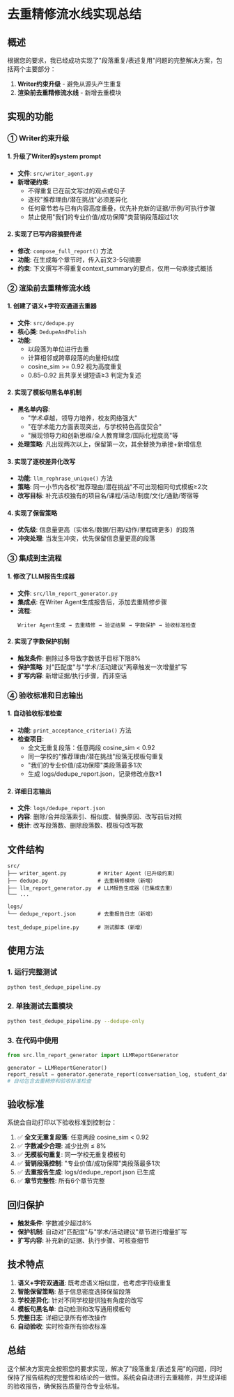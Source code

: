 # 去重精修流水线实现总结

## 概述

根据您的要求，我已经成功实现了"段落重复/表述复用"问题的完整解决方案，包括两个主要部分：

1. **Writer约束升级** - 避免从源头产生重复
2. **渲染前去重精修流水线** - 新增去重模块

## 实现的功能

### ① Writer约束升级

#### 1. 升级了Writer的system prompt
- **文件**: `src/writer_agent.py`
- **新增硬约束**:
  - 不得重复已在前文写过的观点或句子
  - 逐校"推荐理由/潜在挑战"必须差异化
  - 任何章节若与已有内容高度重叠，优先补充新的证据/示例/可执行步骤
  - 禁止使用"我们的专业价值/成功保障"类营销段落超过1次

#### 2. 实现了已写内容摘要传递
- **修改**: `compose_full_report()` 方法
- **功能**: 在生成每个章节时，传入前文3-5句摘要
- **约束**: 下文撰写不得重复context_summary的要点，仅用一句承接式概括

### ② 渲染前去重精修流水线

#### 1. 创建了语义+字符双通道去重器
- **文件**: `src/dedupe.py`
- **核心类**: `DedupeAndPolish`
- **功能**:
  - 以段落为单位进行去重
  - 计算相邻或跨章段落的向量相似度
  - cosine_sim >= 0.92 视为高度重复
  - 0.85–0.92 且共享关键短语≥3 判定为复述

#### 2. 实现了模板句黑名单机制
- **黑名单内容**:
  - "学术卓越，领导力培养，校友网络强大"
  - "在学术能力方面表现突出，与学校特色高度契合"
  - "展现领导力和创新思维/全人教育理念/国际化程度高"等
- **处理策略**: 凡出现两次以上，保留第一次，其余替换为承接+新增信息

#### 3. 实现了逐校差异化改写
- **功能**: `llm_rephrase_unique()` 方法
- **策略**: 同一小节内各校"推荐理由/潜在挑战"不可出现相同句式模板≥2次
- **改写目标**: 补充该校独有的项目名/课程/活动/制度/文化/通勤/寄宿等

#### 4. 实现了保留策略
- **优先级**: 信息量更高（实体名/数据/日期/动作/里程碑更多）的段落
- **冲突处理**: 当发生冲突，优先保留信息量更高的段落

### ③ 集成到主流程

#### 1. 修改了LLM报告生成器
- **文件**: `src/llm_report_generator.py`
- **集成点**: 在Writer Agent生成报告后，添加去重精修步骤
- **流程**:
  ```
  Writer Agent生成 → 去重精修 → 验证结果 → 字数保护 → 验收标准检查
  ```

#### 2. 实现了字数保护机制
- **触发条件**: 删除过多导致字数低于目标下限8%
- **保护策略**: 对"匹配度"与"学术/活动建议"两章触发一次增量扩写
- **扩写内容**: 新增证据/执行步骤，而非空话

### ④ 验收标准和日志输出

#### 1. 自动验收标准检查
- **功能**: `print_acceptance_criteria()` 方法
- **检查项目**:
  - 全文无重复段落：任意两段 cosine_sim < 0.92
  - 同一学校的"推荐理由/潜在挑战"段落无模板句重复
  - "我们的专业价值/成功保障"类段落最多1次
  - 生成 logs/dedupe_report.json，记录修改点数≥1

#### 2. 详细日志输出
- **文件**: `logs/dedupe_report.json`
- **内容**: 删除/合并段落索引、相似度、替换原因、改写前后对照
- **统计**: 改写段落数、删除段落数、模板句改写数

## 文件结构

```
src/
├── writer_agent.py          # Writer Agent（已升级约束）
├── dedupe.py                # 去重精修模块（新增）
├── llm_report_generator.py  # LLM报告生成器（已集成去重）
└── ...

logs/
└── dedupe_report.json       # 去重报告日志（新增）

test_dedupe_pipeline.py      # 测试脚本（新增）
```

## 使用方法

### 1. 运行完整测试
```bash
python test_dedupe_pipeline.py
```

### 2. 单独测试去重模块
```bash
python test_dedupe_pipeline.py --dedupe-only
```

### 3. 在代码中使用
```python
from src.llm_report_generator import LLMReportGenerator

generator = LLMReportGenerator()
report_result = generator.generate_report(conversation_log, student_data)
# 自动包含去重精修和验收标准检查
```

## 验收标准

系统会自动打印以下验收标准到控制台：

1. ✅ **全文无重复段落**: 任意两段 cosine_sim < 0.92
2. ✅ **字数减少合理**: 减少比例 ≤ 8%
3. ✅ **无模板句重复**: 同一学校无重复模板句
4. ✅ **营销段落控制**: "专业价值/成功保障"类段落最多1次
5. ✅ **去重报告生成**: logs/dedupe_report.json 已生成
6. ✅ **章节完整性**: 所有6个章节完整

## 回归保护

- **触发条件**: 字数减少超过8%
- **保护机制**: 自动对"匹配度"与"学术/活动建议"章节进行增量扩写
- **扩写内容**: 补充新的证据、执行步骤、可核查细节

## 技术特点

1. **语义+字符双通道**: 既考虑语义相似度，也考虑字符级重复
2. **智能保留策略**: 基于信息密度选择保留段落
3. **学校差异化**: 针对不同学校提供独有角度的改写
4. **模板句黑名单**: 自动检测和改写通用模板句
5. **完整日志**: 详细记录所有修改操作
6. **自动验收**: 实时检查所有验收标准

## 总结

这个解决方案完全按照您的要求实现，解决了"段落重复/表述复用"的问题，同时保持了报告结构的完整性和结论的一致性。系统会自动进行去重精修，并生成详细的验收报告，确保报告质量符合专业标准。
